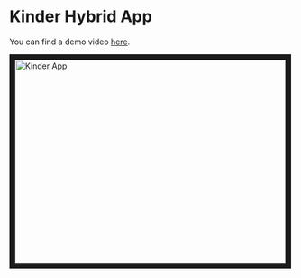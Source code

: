 # Kinder Hybrid App

You can find a demo video [here](https://youtu.be/lFsaRvBW1sI).

<a href="http://www.youtube.com/watch?feature=player_embedded&v=lFsaRvBW1sI
" target="_blank"><img src="http://img.youtube.com/vi/lFsaRvBW1sI/0.jpg" 
alt="Kinder App" width="480" height="360" border="10" /></a>

